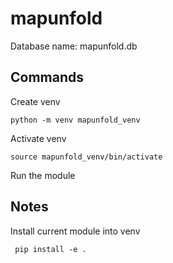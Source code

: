 # mapunfold

Database name: mapunfold.db
## Commands

Create venv

    python -m venv mapunfold_venv

Activate venv

    source mapunfold_venv/bin/activate

Run the module




## Notes

Install current module into venv

     pip install -e .